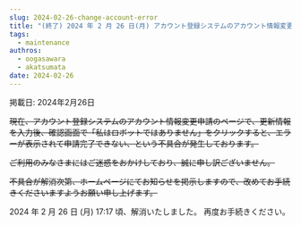 ```yaml
---
slug: 2024-02-26-change-account-error
title: "(終了) 2024 年 2 月 26 日(月) アカウント登録システムのアカウント情報変更申請のページでのシステム不具合発生のお知らせ"
tags:
  - maintenance
authros:
  - oogasawara
  - akatsumata
date: 2024-02-26
---
```


掲載日: 2024年2月26日


~~現在、アカウント登録システムのアカウント情報変更申請のページで、更新情報を入力後、確認画面で「私はロボットではありません」をクリックすると、エラーが表示されて申請完了できない、という不具合が発生しております。~~

~~ご利用のみなさまにはご迷惑をおかけしており、誠に申し訳ございません。~~

~~不具合が解消次第、ホームページにてお知らせを掲示しますので、改めてお手続きくださいますようお願い申し上げます。~~

2024 年 2 月 26 日 (月) 17:17 頃、解消いたしました。
再度お手続きください。
